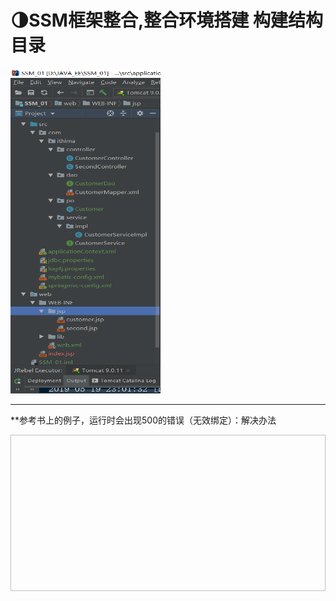 
# 🌗SSM框架整合,整合环境搭建    **构建结构目录**

<img src=https://github.com/fuxiaoyangAlex/JavaEE/blob/master/picture/SSM.png width=240 height=520>

---
**参考书上的例子，运行时会出现500的错误（无效绑定）：解决办法

<img scr=https://github.com/fuxiaoyangAlex/JavaEE/blob/master/picture/500.png width=600 height=250>

